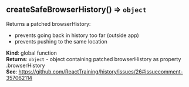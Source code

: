 <a id="createsafebrowserhistory"></a>

## createSafeBrowserHistory() ⇒ <code>object</code>
Returns a patched browserHistory:

* prevents going back in history too far (outside app)
* prevents pushing to the same location

**Kind**: global function  
**Returns**: <code>object</code> - object containing patched browserHistory as property .browserHistory  
**See**: https://github.com/ReactTraining/history/issues/26#issuecomment-357062114  
